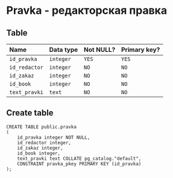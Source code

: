 # Pravka - редакторская правка


## Table

| Name            | Data type     | Not NULL? | Primary key? |
|:--------------- |:--------------|:----------|:-------------|
| `id_pravka`     | `integer`     | `YES`     | `YES`        |
| `id_redactor`   | `integer`     | `NO`      | `NO`         |
| `id_zakaz`      | `integer`     | `NO`      | `NO`         |
| `id_book`       | `integer`     | `NO`      | `NO`         |
| `text_pravki`   | `text`        | `NO`      | `NO`         |


## Create table

```
CREATE TABLE public.pravka
(
    id_pravka integer NOT NULL,
    id_redactor integer,
    id_zakaz integer,
    id_book integer,
    text_pravki text COLLATE pg_catalog."default",
    CONSTRAINT pravka_pkey PRIMARY KEY (id_pravka)
);
```
